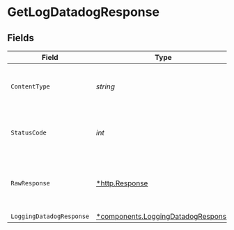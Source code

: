 # GetLogDatadogResponse


## Fields

| Field                                                                                   | Type                                                                                    | Required                                                                                | Description                                                                             |
| --------------------------------------------------------------------------------------- | --------------------------------------------------------------------------------------- | --------------------------------------------------------------------------------------- | --------------------------------------------------------------------------------------- |
| `ContentType`                                                                           | *string*                                                                                | :heavy_check_mark:                                                                      | HTTP response content type for this operation                                           |
| `StatusCode`                                                                            | *int*                                                                                   | :heavy_check_mark:                                                                      | HTTP response status code for this operation                                            |
| `RawResponse`                                                                           | [*http.Response](https://pkg.go.dev/net/http#Response)                                  | :heavy_minus_sign:                                                                      | Raw HTTP response; suitable for custom response parsing                                 |
| `LoggingDatadogResponse`                                                                | [*components.LoggingDatadogResponse](../../models/components/loggingdatadogresponse.md) | :heavy_minus_sign:                                                                      | OK                                                                                      |